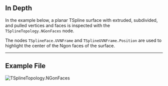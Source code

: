 ## In Depth
In the example below, a planar TSpline surface with extruded, subdivided, and pulled vertices and faces is inspected with the `TSplineTopology.NGonFaces` node.

The nodes `TSplineFace.UVNFrame` and `TSplineUVNFrame.Position` are used to highlight the center of the Ngon faces of the surface.
___
## Example File

![TSplineTopology.NGonFaces](./Autodesk.DesignScript.Geometry.TSpline.TSplineTopology.NGonFaces_img.jpg)
